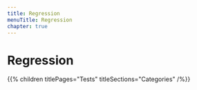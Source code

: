 ```yaml
---
title: Regression
menuTitle: Regression
chapter: true
---
```


# Regression

{{% children titlePages="Tests" titleSections="Categories" /%}}
